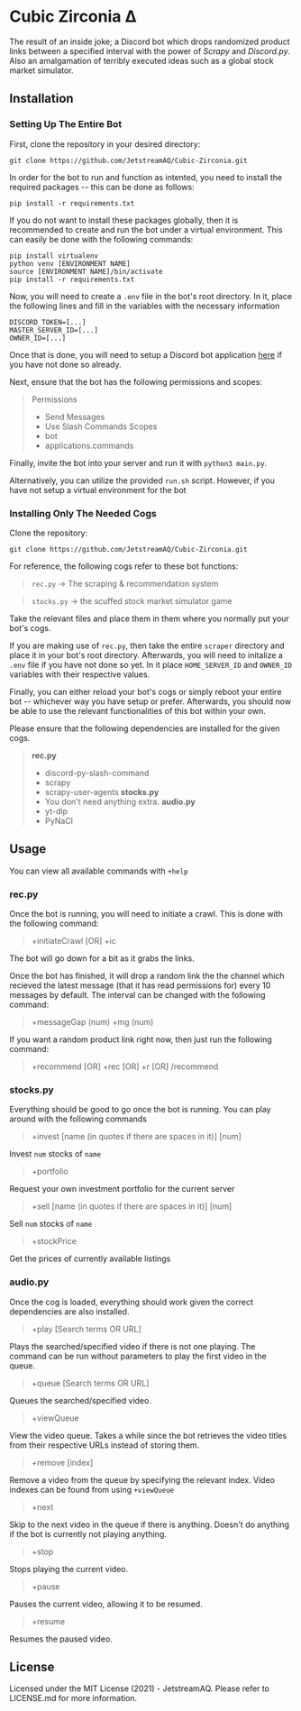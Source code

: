 # Cubic Zirconia Δ

The result of an inside joke; a Discord bot which drops randomized product links between a specified interval with the power of *Scrapy* and *Discord.py*.  Also an amalgamation of terribly executed ideas such as a global stock market simulator.

## Installation

### Setting Up The Entire Bot

First, clone the repository in your desired directory:

```
git clone https://github.com/JetstreamAQ/Cubic-Zirconia.git
```

In order for the bot to run and function as intented, you need to install the required packages -- this can be done as follows:

```
pip install -r requirements.txt
```

If you do not want to install these packages globally, then it is recommended to create and run the bot under a virtual environment.  This can easily be done with the following commands:

```
pip install virtualenv
python venv [ENVIRONMENT NAME]
source [ENVIRONMENT NAME]/bin/activate
pip install -r requirements.txt
```

Now, you will need to create a `.env` file in the bot's root directory.  In it, place the following lines and fill in the variables with the necessary information

```
DISCORD_TOKEN=[...]
MASTER_SERVER_ID=[...]
OWNER_ID=[...]
```

Once that is done, you will need to setup a Discord bot application [here](https://discord.com/developers/applications) if you have not done so already.

Next, ensure that the bot has the following permissions and scopes:

> Permissions
> 	- Send Messages
>	- Use Slash Commands
> Scopes
>	- bot
>	- applications.commands

Finally, invite the bot into your server and run it with `python3 main.py`.

Alternatively, you can utilize the provided `run.sh` script.  However, if you have not setup a virtual environment for the bot

### Installing Only The Needed Cogs

Clone the repository:

```
git clone https://github.com/JetstreamAQ/Cubic-Zirconia.git
```

For reference, the following cogs refer to these bot functions:

> `rec.py` -> The scraping & recommendation system

> `stocks.py` -> the scuffed stock market simulator game

Take the relevant files and place them in them where you normally put your bot's cogs.

If you are making use of `rec.py`, then take the entire `scraper` directory and place it in your bot's root directory.  Afterwards, you will need to initalize a `.env` file if you have not done so yet.  In it place `HOME_SERVER_ID` and `OWNER_ID` variables with their respective values.

Finally, you can either reload your bot's cogs or simply reboot your entire bot -- whichever way you have setup or prefer.  Afterwards, you should now be able to use the relevant functionalities of this bot within your own.

Please ensure that the following dependencies are installed for the given cogs.
> **rec.py**
> 	- discord-py-slash-command
>	- scrapy
>	- scrapy-user-agents
> **stocks.py**
>	- You don't need anything extra.
> **audio.py**
>	- yt-dlp
>	- PyNaCl

## Usage
You can view all available commands with `+help`

### rec.py
Once the bot is running, you will need to initiate a crawl.  This is done with the following command:

> +initiateCrawl [OR] +ic

The bot will go down for a bit as it grabs the links.

Once the bot has finished, it will drop a random link the the channel which recieved the latest message (that it has read permissions for) every 10 messages by default.  The interval can be changed with the following command:

> +messageGap (num)
> +mg (num)

If you want a random product link right now, then just run the following command:

> +recommend [OR] +rec [OR] +r [OR] /recommend

### stocks.py
Everything should be good to go once the bot is running.  You can play around with the following commands

> +invest [name (in quotes if there are spaces in it)] [num]

Invest `num` stocks of `name`

> +portfolio

Request your own investment portfolio for the current server

> +sell [name (in quotes if there are spaces in it)] [num]

Sell `num` stocks of `name`

> +stockPrice

Get the prices of currently available listings

### audio.py
Once the cog is loaded, everything should work given the correct dependencies are also installed.

> +play [Search terms OR URL]

Plays the searched/specified video if there is not one playing.  The command can be run without parameters to play the first video in the queue.

> +queue [Search terms OR URL]

Queues the searched/specified video.

> +viewQueue

View the video queue.  Takes a while since the bot retrieves the video titles from their respective URLs instead of storing them.

> +remove [index]

Remove a video from the queue by specifying the relevant index.  Video indexes can be found from using `+viewQueue`

> +next

Skip to the next video in the queue if there is anything.  Doesn't do anything if the bot is currently not playing anything.

> +stop

Stops playing the current video.

> +pause

Pauses the current video, allowing it to be resumed.

> +resume

Resumes the paused video.

## License

Licensed under the MIT License (2021) - JetstreamAQ.  Please refer to LICENSE.md for more information.
